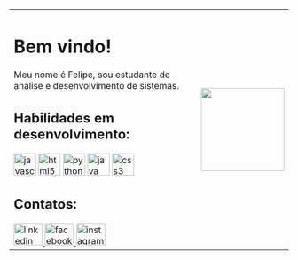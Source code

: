 <!DOCTYPE html>
<html>
<head>
    <meta charset="UTF-8">
    <title>Página de Felipe</title>
</head>
<body>
<table style="width: 100%;">
    <tr>
        <td>
            <h1 align="left">Bem vindo!</h1>
            <p align="left">Meu nome é Felipe, sou estudante de análise e desenvolvimento de sistemas.</p>
            <h2 align="left">Habilidades em desenvolvimento:</h2>
            <div align="left">
                <!-- Adicione as imagens das habilidades aqui -->
                <img src="https://cdn.jsdelivr.net/gh/devicons/devicon/icons/javascript/javascript-original.svg" height="40" alt="javascript logo" />
                <img src="https://cdn.jsdelivr.net/gh/devicons/devicon/icons/html5/html5-original.svg" height="40" alt="html5 logo" />
                <img src="https://cdn.jsdelivr.net/gh/devicons/devicon/icons/python/python-original.svg" height="40" alt="python logo" />
                <img src="https://cdn.jsdelivr.net/gh/devicons/devicon/icons/java/java-original.svg" height="40" alt="java logo" />
                <img src="https://cdn.jsdelivr.net/gh/devicons/devicon/icons/css3/css3-original.svg" height="40" alt="css3 logo" />
            </div>
            <h2 align="left">Contatos:</h2>
            <div align="left">
                <!-- Adicione os links para redes sociais aqui -->
                <a href="https://www.linkedin.com/in/felipe-renan-ramos-439691206/" target="_blank">
                    <img src="https://raw.githubusercontent.com/maurodesouza/profile-readme-generator/master/src/assets/icons/social/linkedin/default.svg" width="52" height="40" alt="linkedin logo" />
                </a>
                <a href="https://www.facebook.com/felipe.renanramos" target="_blank">
                    <img src="https://raw.githubusercontent.com/maurodesouza/profile-readme-generator/master/src/assets/icons/social/facebook/default.svg" width="52" height="40" alt="facebook logo" />
                </a>
                <a href="https://www.instagram.com/frroad/" target="_blank">
                    <img src="https://raw.githubusercontent.com/maurodesouza/profile-readme-generator/master/src/assets/icons/social/instagram/default.svg" width="52" height="40" alt="instagram logo" />
                </a>
            </div>
        </td>
        <td>
            <img height="150" src="https://clipart-library.com/2023/54-549657_beard-clipart-mouth-bearded-vegeta.png" />
        </td>
    </tr>
</table>
</body>
</html>
